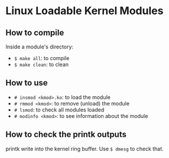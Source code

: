 # Linux Loadable Kernel Modules


## How to compile

Inside a module's directory:

- `$ make all`: to compile
- `$ make clean`: to clean


## How to use

- `# insmod <kmod>.ko`: to load the module
- `# rmmod <kmod>`: to remove (unload) the module
- `# lsmod`: to check all modules loaded
- `# modinfo <kmod>`: to see information about the module


## How to check the printk outputs

printk write into the kernel ring buffer. Use `$ dmesg` to check that. 
